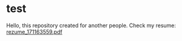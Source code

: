 # test

Hello, this repository created for another people.
Check my resume:
[rezume_171163559.pdf](https://github.com/MokretsovaViktoria/test/files/9795294/rezume_171163559.pdf)
